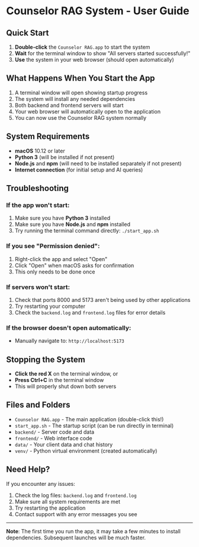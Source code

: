 # Counselor RAG System - User Guide

## Quick Start

1. **Double-click** the `Counselor RAG.app` to start the system
2. **Wait** for the terminal window to show "All servers started successfully!"
3. **Use** the system in your web browser (should open automatically)

## What Happens When You Start the App

1. A terminal window will open showing startup progress
2. The system will install any needed dependencies
3. Both backend and frontend servers will start
4. Your web browser will automatically open to the application
5. You can now use the Counselor RAG system normally

## System Requirements

- **macOS** 10.12 or later
- **Python 3** (will be installed if not present)
- **Node.js** and **npm** (will need to be installed separately if not present)
- **Internet connection** (for initial setup and AI queries)

## Troubleshooting

### If the app won't start:
1. Make sure you have **Python 3** installed
2. Make sure you have **Node.js** and **npm** installed
3. Try running the terminal command directly: `./start_app.sh`

### If you see "Permission denied":
1. Right-click the app and select "Open"
2. Click "Open" when macOS asks for confirmation
3. This only needs to be done once

### If servers won't start:
1. Check that ports 8000 and 5173 aren't being used by other applications
2. Try restarting your computer
3. Check the `backend.log` and `frontend.log` files for error details

### If the browser doesn't open automatically:
- Manually navigate to: `http://localhost:5173`

## Stopping the System

- **Click the red X** on the terminal window, or
- **Press Ctrl+C** in the terminal window
- This will properly shut down both servers

## Files and Folders

- `Counselor RAG.app` - The main application (double-click this!)
- `start_app.sh` - The startup script (can be run directly in terminal)
- `backend/` - Server code and data
- `frontend/` - Web interface code
- `data/` - Your client data and chat history
- `venv/` - Python virtual environment (created automatically)

## Need Help?

If you encounter any issues:

1. Check the log files: `backend.log` and `frontend.log`
2. Make sure all system requirements are met
3. Try restarting the application
4. Contact support with any error messages you see

---

**Note**: The first time you run the app, it may take a few minutes to install dependencies. Subsequent launches will be much faster.